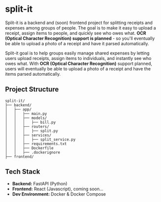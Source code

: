 # split-it

Split-it is a backend and (soon) frontend project for splitting receipts and expenses among groups of people. The goal is to make it easy to upload a receipt, assign items to people, and quickly see who owes what. **OCR (Optical Character Recognition) support is planned** - so you'll eventually be able to upload a photo of a receipt and have it parsed automatically.

Split-it goal is to help groups easily manage shared expenses by letting users upload receipts, assign items to individuals, and instantly see who owes what. With **OCR (Optical Character Recognition)** support planned, users will eventually be able to upload a photo of a receipt and have the items parsed automatically.

## Project Structure
```
split-it/
├── backend/
│   ├── app/
│   │   ├── main.py
│   │   ├── models/
│   │   │   ├── bill.py
│   │   ├── routers/
│   │   │   ├── split.py
│   │   ├── services/
│   │   │   ├── split_service.py
│   │   ├── requirements.txt
│   │   ├── Dockerfile
│   │   ├── .dockerignore
├── frontend/
```

## Tech Stack

- **Backend:** FastAPI (Python)
- **Frontend:** React (Javascript), coming soon...
- **Dev Environment:** Docker & Docker Compose